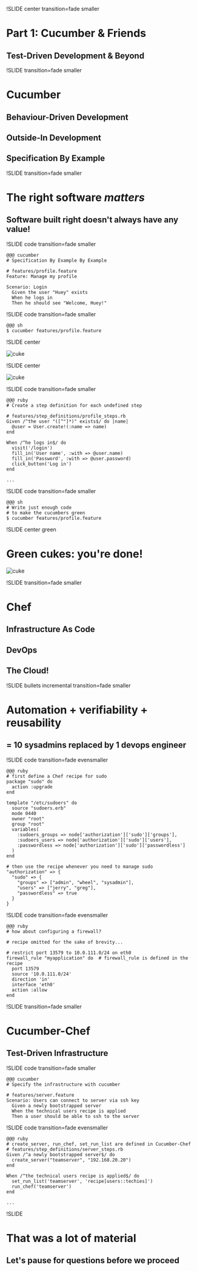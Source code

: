 !SLIDE center transition=fade smaller

# Part 1: Cucumber & Friends

## Test-Driven Development & Beyond



!SLIDE transition=fade smaller

# Cucumber

## Behaviour-Driven Development
## Outside-In Development
## Specification By Example



!SLIDE transition=fade smaller

# The right software *matters*
## Software built right doesn't always have any value!



!SLIDE code transition=fade smaller

    @@@ cucumber
    # Specification By Example By Example
    
    # features/profile.feature
    Feature: Manage my profile

    Scenario: Login
      Given the user "Huey" exists
      When he logs in
      Then he should see "Welcome, Huey!"
      


!SLIDE code transition=fade smaller

    @@@ sh
    $ cucumber features/profile.feature



!SLIDE center

![cuke](cuke_output.png)



!SLIDE center

![cuke](cuke_output_highlighted.png)
      
      
      
!SLIDE code transition=fade smaller
      
    @@@ ruby
    # Create a step definition for each undefined step
    
    # features/step_definitions/profile_steps.rb
    Given /^the user "([^"]*)" exists$/ do |name|
      @user = User.create!(:name => name)
    end
    
    When /^he logs in$/ do
      visit('/login')
      fill_in('User name', :with => @user.name)
      fill_in('Password', :with => @user.password)
      click_button('Log in')
    end
    
    ...
    
    

!SLIDE code transition=fade smaller

    @@@ sh
    # Write just enough code
    # to make the cucumbers green
    $ cucumber features/profile.feature



!SLIDE center green

# Green cukes: you're done!

![cuke](green_cukes.png)



!SLIDE transition=fade smaller

# Chef

## Infrastructure As Code
## DevOps
## The Cloud!



!SLIDE bullets incremental transition=fade smaller

# Automation + verifiability + reusability
## = 10 sysadmins replaced by 1 devops engineer



!SLIDE code transition=fade evensmaller

    @@@ ruby
    # first define a Chef recipe for sudo
    package "sudo" do
      action :upgrade
    end

    template "/etc/sudoers" do
      source "sudoers.erb"
      mode 0440
      owner "root"
      group "root"
      variables(
        :sudoers_groups => node['authorization']['sudo']['groups'],
        :sudoers_users => node['authorization']['sudo']['users'],
        :passwordless => node['authorization']['sudo']['passwordless']
      )
    end
    
    # then use the recipe whenever you need to manage sudo
    "authorization" => {
      "sudo" => {
        "groups" => ["admin", "wheel", "sysadmin"],
        "users" => ["jerry", "greg"],
        "passwordless" => true
      }
    }
    
    
    
!SLIDE code transition=fade evensmaller

    @@@ ruby    
    # how about configuring a firewall?
    
    # recipe omitted for the sake of brevity...
    
    # restrict port 13579 to 10.0.111.0/24 on eth0
    firewall_rule "myapplication" do  # firewall_rule is defined in the recipe
      port 13579
      source '10.0.111.0/24'
      direction 'in'
      interface 'eth0'
      action :allow
    end
    
    
    
!SLIDE transition=fade smaller

# Cucumber-Chef

## Test-Driven Infrastructure



!SLIDE code transition=fade smaller

    @@@ cucumber
    # Specify the infrastructure with cucumber
    
    # features/server.feature
    Scenario: Users can connect to server via ssh key 
      Given a newly bootstrapped server
      When the technical users recipe is applied
      Then a user should be able to ssh to the server



!SLIDE code transition=fade evensmaller

    @@@ ruby      
    # create_server, run_chef, set_run_list are defined in Cucumber-Chef      
    # features/step_definitions/server_steps.rb
    Given /^a newly bootstrapped server$/ do
      create_server("teamserver", "192.168.20.20")  
    end
    
    When /^the technical users recipe is applied$/ do   
      set_run_list('teamserver', 'recipe[users::techies]')  
      run_chef('teamserver') 
    end
    
    ...
    
    
!SLIDE

# That was a lot of material
## Let's pause for questions before we proceed